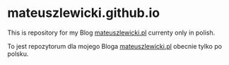 # mateuszlewicki.github.io

This is repository for my Blog [mateuszlewicki.pl](https://mateuszlewicki.pl) currenty only in polish.

To jest repozytorum dla mojego Bloga [mateuszlewicki.pl](https://mateuszlewicki.pl) obecnie tylko po polsku.
